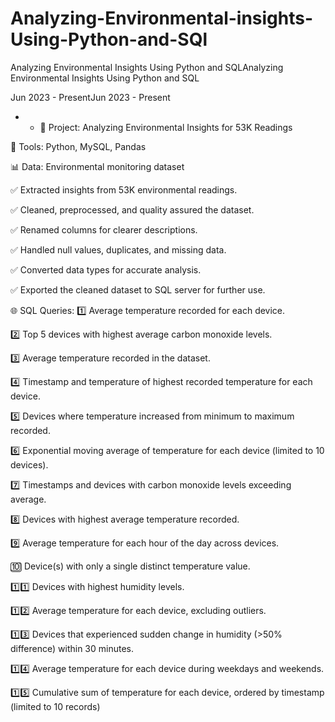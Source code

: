 # Analyzing-Environmental-insights-Using-Python-and-SQl

Analyzing Environmental Insights Using Python and SQLAnalyzing Environmental Insights Using Python and SQL

Jun 2023 - PresentJun 2023 - Present

-
  - 🔬 Project: Analyzing Environmental Insights for 53K Readings

  
🔧 Tools: Python, MySQL, Pandas


📊 Data: Environmental monitoring dataset

✅ Extracted insights from 53K environmental readings.

✅ Cleaned, preprocessed, and quality assured the dataset.

✅ Renamed columns for clearer descriptions.

✅ Handled null values, duplicates, and missing data.

✅ Converted data types for accurate analysis.

✅ Exported the cleaned dataset to SQL server for further use.


🌐 SQL Queries:
 1️⃣ Average temperature recorded for each device.



 
 2️⃣ Top 5 devices with highest average carbon monoxide levels.



 
 3️⃣ Average temperature recorded in the dataset.


 
 4️⃣ Timestamp and temperature of highest recorded temperature for each device.


 
 5️⃣ Devices where temperature increased from minimum to maximum recorded.


 
 6️⃣ Exponential moving average of temperature for each device (limited to 10 devices).

 
 7️⃣ Timestamps and devices with carbon monoxide levels exceeding average.

 
 8️⃣ Devices with highest average temperature recorded.


 
 9️⃣ Average temperature for each hour of the day across devices.

 
🔟 Device(s) with only a single distinct temperature value.


 1️⃣1️⃣ Devices with highest humidity levels.


 
 1️⃣2️⃣ Average temperature for each device, excluding outliers.


 
 1️⃣3️⃣ Devices that experienced sudden change in humidity (\>50% difference) within 30 minutes.

 
 1️⃣4️⃣ Average temperature for each device during weekdays and weekends.

 
 1️⃣5️⃣ Cumulative sum of temperature for each device, ordered by timestamp (limited to 10 records)
